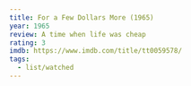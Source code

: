 ```yaml
---
title: For a Few Dollars More (1965)
year: 1965
review: A time when life was cheap
rating: 3
imdb: https://www.imdb.com/title/tt0059578/
tags:
  - list/watched
---
```

